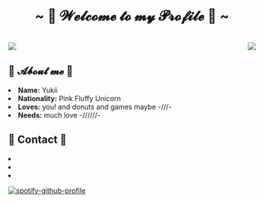<body>
<h1 align="center">~ 💖 𝓦𝓮𝓵𝓬𝓸𝓶𝓮 𝓽𝓸 𝓶𝔂 𝓟𝓻𝓸𝓯𝓲𝓵𝓮 💖 ~</h1>
<br>
<div align="center">
<img src="https://i.imgur.com/jx17oHT.gif" align="left">
<img src="https://i.imgur.com/V3E6QTq.png" align="right">
</div>
<br>
<div>
<h2 align="left"> 🦊 𝓐𝓫𝓸𝓾𝓽 𝓶𝓮 🦊 </h2>
<li>
<b>Name:</b> Yukii</li>
<li>
<b>Nationality:</b> Pink Fluffy Unicorn
</li>
<li>
<b>Loves:</b> you! and donuts and games maybe -///-
</li>
<li>
<b>Needs:</b> much love -//////-
</li>
</div>
<div>
<h2 align="left">📓 Contact 📓</h2>
<li>
</li>
<li>
</li>
<li>
</li>
</div>

</body>


[![spotify-github-profile](https://spotify-github-profile.vercel.app/api/view?uid=itzasuna&cover_image=true&theme=compact)](https://github.com/kittinan/spotify-github-profile)